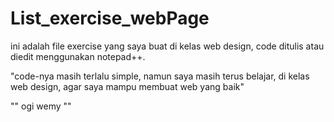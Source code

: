 # List_exercise_webPage

ini adalah file exercise yang saya buat di kelas web design,
code ditulis atau diedit menggunakan notepad++.

"code-nya masih terlalu simple, namun saya masih terus belajar,
di kelas web design, agar saya mampu membuat web yang baik"

"" ogi wemy ""
